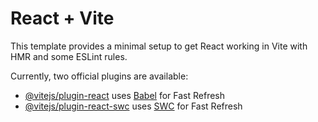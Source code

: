 # React + Vite

This template provides a minimal setup to get React working in Vite with HMR and some ESLint rules.

Currently, two official plugins are available:

- [@vitejs/plugin-react](https://github.com/vitejs/vite-plugin-react/blob/main/packages/plugin-react/README.md) uses [Babel](https://babeljs.io/) for Fast Refresh
- [@vitejs/plugin-react-swc](https://github.com/vitejs/vite-plugin-react-swc) uses [SWC](https://swc.rs/) for Fast Refresh



<!-- https://www.npmjs.com/package/axios?activeTab=code -->
<!-- https://developer.themoviedb.org/reference/account-get-favorites
https://www.npmjs.com/package/prop-types
https://mui.com/material-ui/react-grid2/
https://reactrouter.com/en/main/router-components/browser-router
https://www.npmjs.com/package/react-router-dom -->

